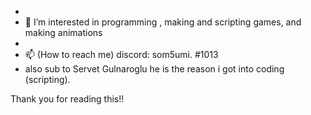 
- 
- 👀 I’m interested in programming , making and scripting games, and making animations
- 
- 📫 (How to reach me) discord: som5umi. #1013
- also sub to 
Servet Gulnaroglu
he is the reason i got into coding (scripting). 

Thank you for reading this!! 










